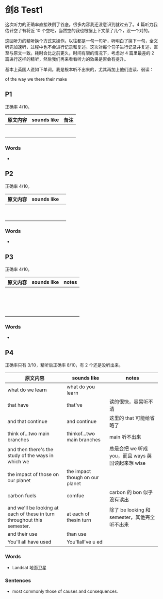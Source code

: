 # 剑8 Test1

这次听力的正确率直接跌倒了谷底，很多内容我还没意识到就过去了。4 篇听力我估计空了有将近 10 个空吧，当然空的我也根据上下文蒙了几个，没一个对的。

这回听力的精听换个方式来操作。以往都是一句一句听，听明白了换下一句，全文听完加速听，过程中也不会进行记录和复述。这次对每个句子进行记录并复述，直至与原文一致。耗时会比之前更久，时间有限的情况下，考虑对 4 篇里最差的 2 篇进行这样的精听，然后我们再来看看听力的效果是否会有提升。

基本上英国人说如下单词，我是根本听不出来的，尤其再加上他们连读、弱读：

of the way we there their make

## P1

正确率 4/10。

| 原文内容 | sounds like | 备注 |
| -------- | ----------- | ---- |
|          |             |      |
|          |             |      |
|          |             |      |
|          |             |      |
|          |             |      |
|          |             |      |
|          |             |      |

### Words

- 

## P2

正确率 4/10。

| 原文内容 | sounds like |      |
| -------- | ----------- | ---- |
|          |             |      |
|          |             |      |
|          |             |      |
|          |             |      |
|          |             |      |
|          |             |      |
|          |             |      |
|          |             |      |
|          |             |      |

### Words

- 

## P3

正确率 4/10。

| 原文内容 | sounds like | notes |
| -------- | ----------- | ----- |
|          |             |       |
|          |             |       |
|          |             |       |
|          |             |       |
|          |             |       |
|          |             |       |
|          |             |       |
|          |             |       |
|          |             |       |
|          |             |       |
|          |             |       |
|          |             |       |
|          |             |       |
|          |             |       |
|          |             |       |
|          |             |       |

### Words

- 

## P4

正确率只有 3/10，精听后正确率 8/10，有 2 个还是没听出来。

| 原文内容                                                     | sounds like                     | notes                                             |
| ------------------------------------------------------------ | ------------------------------- | ------------------------------------------------- |
| what do we learn                                             | what do you learn               |                                                   |
| that have                                                    | that've                         | 读的很快，容易听不清                              |
| and that continue                                            | and continue                    | 这里的 that 可能给省略了                          |
| think of...two main branches                                 | thinkof...two main branches     | main 听不出来                                     |
| and then there's the study of the ways in which we           |                                 | 总是会把 we 听成 you，而且 ways 英国读起来想 wise |
| the impact of those on our planet                            | the impact though on our planet |                                                   |
| carbon fuels                                                 | comfue                          | carbon 的 bon 似乎没有读出                        |
| and we'll be looking at each of these in turn throughout this semester. | at each of thesin turn          | 除了 be looking 和 semester，其他完全听不出来     |
| and their use                                                | than use                        |                                                   |
| You'll all have used                                         | You'llall've u ed               |                                                   |

### Words

- Landsat 地面卫星

### Sentences

- most commonly those of causes and consequences.
